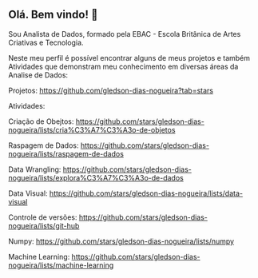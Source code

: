 ## Olá. Bem vindo! 👋

Sou Analista de Dados, formado pela EBAC - Escola Britânica de Artes Criativas e Tecnologia.

Neste meu perfil é possível encontrar alguns de meus projetos e também Atividades que demonstram meu conhecimento em diversas áreas da Analise de Dados: 

Projetos: https://github.com/gledson-dias-nogueira?tab=stars

Atividades: 

Criação de Obejtos: https://github.com/stars/gledson-dias-nogueira/lists/cria%C3%A7%C3%A3o-de-objetos

Raspagem de Dados: https://github.com/stars/gledson-dias-nogueira/lists/raspagem-de-dados

Data Wrangling: https://github.com/stars/gledson-dias-nogueira/lists/explora%C3%A7%C3%A3o-de-dados

Data Visual: https://github.com/stars/gledson-dias-nogueira/lists/data-visual

Controle de versões: https://github.com/stars/gledson-dias-nogueira/lists/git-hub

Numpy: https://github.com/stars/gledson-dias-nogueira/lists/numpy

Machine Learning: https://github.com/stars/gledson-dias-nogueira/lists/machine-learning


<!--
**gledson-dias-nogueira/gledson-dias-nogueira** is a ✨ _special_ ✨ repository because its `README.md` (this file) appears on your GitHub profile.

Here are some ideas to get you started:

- 🔭 I’m currently working on ...
- 🌱 I’m currently learning ...
- 👯 I’m looking to collaborate on ...
- 🤔 I’m looking for help with ...
- 💬 Ask me about ...
- 📫 How to reach me: ...
- 😄 Pronouns: ...
- ⚡ Fun fact: ...
-->
